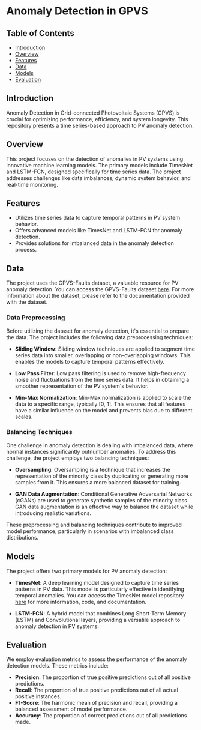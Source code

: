 # Anomaly Detection in GPVS

## Table of Contents
- [Introduction](#introduction)
- [Overview](#overview)
- [Features](#features)
- [Data](#data)
- [Models](#models)
- [Evaluation](#evaluation)

## Introduction

Anomaly Detection in Grid-connected Photovoltaic Systems (GPVS) is crucial for optimizing performance, efficiency, and system longevity. This repository presents a time series-based approach to PV anomaly detection.

## Overview

This project focuses on the detection of anomalies in PV systems using innovative machine learning models. The primary models include TimesNet and LSTM-FCN, designed specifically for time series data. The project addresses challenges like data imbalances, dynamic system behavior, and real-time monitoring.

## Features

- Utilizes time series data to capture temporal patterns in PV system behavior.
- Offers advanced models like TimesNet and LSTM-FCN for anomaly detection.
- Provides solutions for imbalanced data in the anomaly detection process.

## Data

The project uses the GPVS-Faults dataset, a valuable resource for PV anomaly detection.
You can access the GPVS-Faults dataset [here](https://data.mendeley.com/datasets/n76t439f65/1). For more information about the dataset, please refer to the documentation provided with the dataset.

### Data Preprocessing

Before utilizing the dataset for anomaly detection, it's essential to prepare the data. The project includes the following data preprocessing techniques:

- **Sliding Window**: Sliding window techniques are applied to segment time series data into smaller, overlapping or non-overlapping windows. This enables the models to capture temporal patterns effectively.

- **Low Pass Filter**: Low pass filtering is used to remove high-frequency noise and fluctuations from the time series data. It helps in obtaining a smoother representation of the PV system's behavior.

- **Min-Max Normalization**: Min-Max normalization is applied to scale the data to a specific range, typically [0, 1]. This ensures that all features have a similar influence on the model and prevents bias due to different scales.

### Balancing Techniques

One challenge in anomaly detection is dealing with imbalanced data, where normal instances significantly outnumber anomalies. To address this challenge, the project employs two balancing techniques:

- **Oversampling**: Oversampling is a technique that increases the representation of the minority class by duplicating or generating more samples from it. This ensures a more balanced dataset for training.

- **GAN Data Augmentation**: Conditional Generative Adversarial Networks (cGANs) are used to generate synthetic samples of the minority class. GAN data augmentation is an effective way to balance the dataset while introducing realistic variations.

These preprocessing and balancing techniques contribute to improved model performance, particularly in scenarios with imbalanced class distributions.

## Models

The project offers two primary models for PV anomaly detection:

- **TimesNet**: A deep learning model designed to capture time series patterns in PV data. This model is particularly effective in identifying temporal anomalies. You can access the TimesNet model repository [here](https://github.com/vincenzodr/Time-Series-Library) for more information, code, and documentation.

- **LSTM-FCN**: A hybrid model that combines Long Short-Term Memory (LSTM) and Convolutional layers, providing a versatile approach to anomaly detection in PV systems.

## Evaluation

We employ evaluation metrics to assess the performance of the anomaly detection models. These metrics include:

- **Precision**: The proportion of true positive predictions out of all positive predictions.
- **Recall**: The proportion of true positive predictions out of all actual positive instances.
- **F1-Score**: The harmonic mean of precision and recall, providing a balanced assessment of model performance.
- **Accuracy**: The proportion of correct predictions out of all predictions made.
